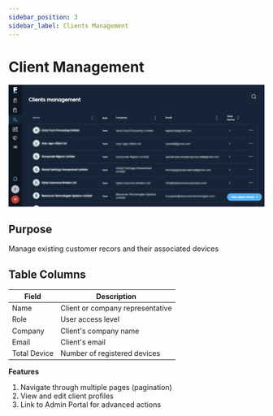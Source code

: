 ```yaml
---
sidebar_position: 3
sidebar_label: Clients Management
---
```


# Client Management
![client](./images/client.png)

## Purpose 

Manage existing customer recors and their associated devices 

## Table Columns

| Field            | Description                        |
|-------------------|------------------------------------|
| Name              | Client or company representative   |
| Role              | User access level                  |
| Company           | Client's company name              |
| Email             | Client's email                     |
| Total Device      | Number of registered devices       |


**Features** 
1. Navigate through multiple pages (pagination)
2. View and edit client profiles
3. Link to Admin Portal for advanced actions
